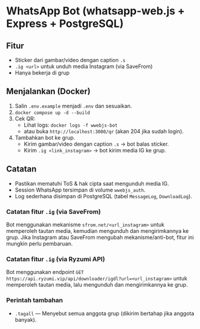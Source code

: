 # WhatsApp Bot (whatsapp-web.js + Express + PostgreSQL)

## Fitur
- Sticker dari gambar/video dengan caption `.s`
- `.ig <url>` untuk unduh media Instagram (via SaveFrom)
- Hanya bekerja di grup

## Menjalankan (Docker)
1. Salin `.env.example` menjadi `.env` dan sesuaikan.
2. `docker compose up -d --build`
3. Cek QR:
   - Lihat logs: `docker logs -f wwebjs-bot`
   - atau buka `http://localhost:3000/qr` (akan 204 jika sudah login).
4. Tambahkan bot ke grup.
   - Kirim gambar/video dengan caption `.s` → bot balas sticker.
   - Kirim `.ig <link_instagram>` → bot kirim media IG ke grup.

## Catatan
- Pastikan mematuhi ToS & hak cipta saat mengunduh media IG.
- Session WhatsApp tersimpan di volume `wwebjs_auth`.
- Log sederhana disimpan di PostgreSQL (tabel `MessageLog`, `DownloadLog`).

### Catatan fitur `.ig` (via SaveFrom)
Bot menggunakan mekanisme `sfrom.net/<url_instagram>` untuk memperoleh tautan media, kemudian mengunduh dan mengirimkannya ke grup. Jika Instagram atau SaveFrom mengubah mekanisme/anti-bot, fitur ini mungkin perlu pembaruan.


### Catatan fitur `.ig` (via Ryzumi API)
Bot menggunakan endpoint `GET https://api.ryzumi.vip/api/downloader/igdl?url=<url_instagram>`
untuk memperoleh tautan media, lalu mengunduh dan mengirimkannya ke grup.


### Perintah tambahan
- `.tagall` — Menyebut semua anggota grup (dikirim bertahap jika anggota banyak).
